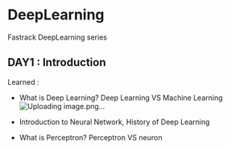 # DeepLearning
Fastrack DeepLearning series

## DAY1 : Introduction
Learned :
- What is Deep Learning? Deep Learning VS Machine Learning
  ![Uploading image.png…]()

- Introduction to Neural Network, History of Deep Learning
- What is Perceptron? Perceptron VS neuron

   
